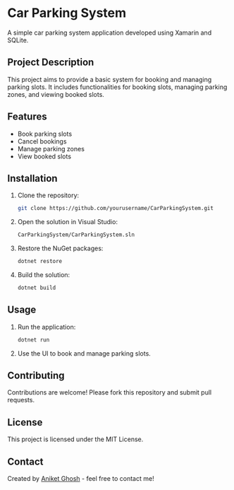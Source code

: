 
# Car Parking System

A simple car parking system application developed using Xamarin and SQLite.

## Project Description

This project aims to provide a basic system for booking and managing parking slots. It includes functionalities for booking slots, managing parking zones, and viewing booked slots.

## Features

- Book parking slots
- Cancel bookings
- Manage parking zones
- View booked slots

## Installation

1. Clone the repository:
    ```sh
    git clone https://github.com/yourusername/CarParkingSystem.git
    ```

2. Open the solution in Visual Studio:
    ```sh
    CarParkingSystem/CarParkingSystem.sln
    ```

3. Restore the NuGet packages:
    ```sh
    dotnet restore
    ```

4. Build the solution:
    ```sh
    dotnet build
    ```

## Usage

1. Run the application:
    ```sh
    dotnet run
    ```

2. Use the UI to book and manage parking slots.

## Contributing

Contributions are welcome! Please fork this repository and submit pull requests.

## License

This project is licensed under the MIT License.

## Contact

Created by [Aniket Ghosh](https://github.com/ketu98) - feel free to contact me!
